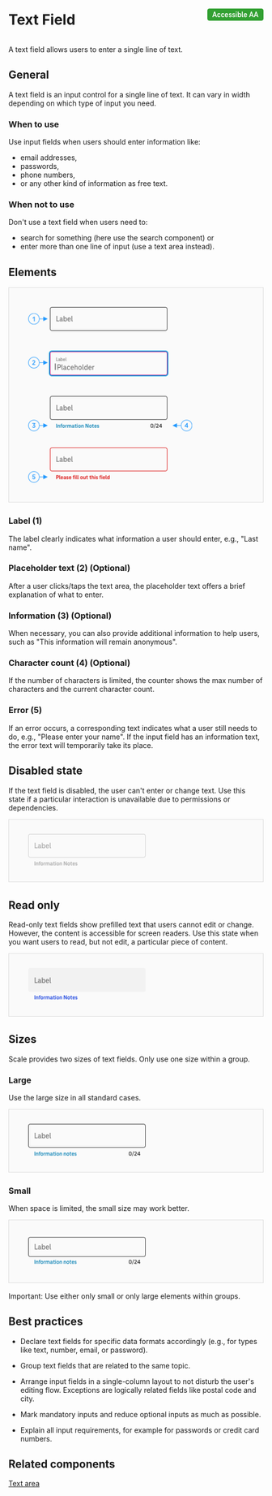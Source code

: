 <div style="display: inline-flex; align-items: center; justify-content: space-between; width: 100%;">
    <h1>Text Field</h1>
    <img src="assets/aa.png" alt="Accessible AA" />
</div>

A text field allows users to enter a single line of text.

## General

A text field is an input control for a single line of text. It can vary in width depending on which type of input you need.

### When to use

Use input fields when users should enter information like:

- email addresses,
- passwords,
- phone numbers,
- or any other kind of information as free text.

### When not to use

Don't use a text field when users need to:

- search for something (here use the search component) or
- enter more than one line of input (use a text area instead).

## Elements

![Image Name](./img/input-field-elements.png)

### Label (1)

The label clearly indicates what information a user should enter, e.g., "Last name".

### Placeholder text (2) (Optional)

After a user clicks/taps the text area, the placeholder text offers a brief explanation of what to enter.

### Information (3) (Optional)

When necessary, you can also provide additional information to help users, such as "This information will remain anonymous".

### Character count (4) (Optional)

If the number of characters is limited, the counter shows the max number of characters and the current character count.

### Error (5)

If an error occurs, a corresponding text indicates what a user still needs to do, e.g., "Please enter your name". If the input field has an information text, the error text will temporarily take its place.

## Disabled state

If the text field is disabled, the user can't enter or change text. Use this state if a particular interaction is unavailable due to permissions or dependencies.

![Image Name](./img/input_disabled.png)

## Read only

Read-only text fields show prefilled text that users cannot edit or change. However, the content is accessible for screen readers. Use this state when you want users to read, but not edit, a particular piece of content.

![Image Name](./img/text-field-read-only.png)

## Sizes

Scale provides two sizes of text fields. Only use one size within a group.

### Large

Use the large size in all standard cases.

![Image Name](./img/input-field-large.png)

### Small

When space is limited, the small size may work better.

![Image Name](./img/input-field-small.png)

Important: Use either only small or only large elements within groups.

## Best practices

- Declare text fields for specific data formats accordingly (e.g., for types like text, number, email, or password).

- Group text fields that are related to the same topic.

- Arrange input fields in a single-column layout to not disturb the user's editing flow. Exceptions are logically related fields like postal code and city.

- Mark mandatory inputs and reduce optional inputs as much as possible.

- Explain all input requirements, for example for passwords or credit card numbers.

## Related components

<a href="?path=/usage/components-text-area--standard">Text area</a>
